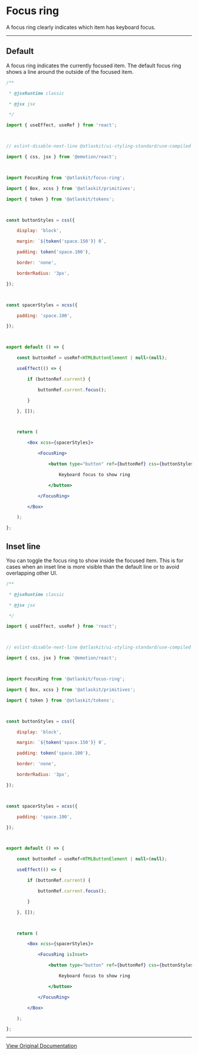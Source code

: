 # Focus ring

A focus ring clearly indicates which item has keyboard focus.

---

## Default

A focus ring indicates the currently focused item. The default focus ring shows a line around the outside of the focused item. 

```jsx
/**

 * @jsxRuntime classic

 * @jsx jsx

 */

import { useEffect, useRef } from 'react';



// eslint-disable-next-line @atlaskit/ui-styling-standard/use-compiled -- Ignored via go/DSP-18766

import { css, jsx } from '@emotion/react';



import FocusRing from '@atlaskit/focus-ring';

import { Box, xcss } from '@atlaskit/primitives';

import { token } from '@atlaskit/tokens';



const buttonStyles = css({

	display: 'block',

	margin: `${token('space.150')} 0`,

	padding: token('space.100'),

	border: 'none',

	borderRadius: '3px',

});



const spacerStyles = xcss({

	padding: 'space.100',

});



export default () => {

	const buttonRef = useRef<HTMLButtonElement | null>(null);

	useEffect(() => {

		if (buttonRef.current) {

			buttonRef.current.focus();

		}

	}, []);



	return (

		<Box xcss={spacerStyles}>

			<FocusRing>

				<button type="button" ref={buttonRef} css={buttonStyles}>

					Keyboard focus to show ring

				</button>

			</FocusRing>

		</Box>

	);

};
```

## Inset line

You can toggle the focus ring to show inside the focused item. This is for cases when an inset line is more visible than the default line or to avoid overlapping other UI. 

```jsx
/**

 * @jsxRuntime classic

 * @jsx jsx

 */

import { useEffect, useRef } from 'react';



// eslint-disable-next-line @atlaskit/ui-styling-standard/use-compiled -- Ignored via go/DSP-18766

import { css, jsx } from '@emotion/react';



import FocusRing from '@atlaskit/focus-ring';

import { Box, xcss } from '@atlaskit/primitives';

import { token } from '@atlaskit/tokens';



const buttonStyles = css({

	display: 'block',

	margin: `${token('space.150')} 0`,

	padding: token('space.100'),

	border: 'none',

	borderRadius: '3px',

});



const spacerStyles = xcss({

	padding: 'space.100',

});



export default () => {

	const buttonRef = useRef<HTMLButtonElement | null>(null);

	useEffect(() => {

		if (buttonRef.current) {

			buttonRef.current.focus();

		}

	}, []);



	return (

		<Box xcss={spacerStyles}>

			<FocusRing isInset>

				<button type="button" ref={buttonRef} css={buttonStyles}>

					Keyboard focus to show ring

				</button>

			</FocusRing>

		</Box>

	);

};
```

---

[View Original Documentation](https://atlassian.design/components/focus-ring/examples)
